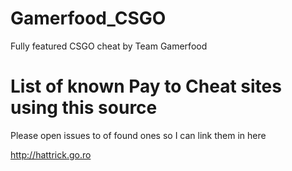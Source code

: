 # Gamerfood_CSGO
Fully featured CSGO cheat by Team Gamerfood

# List of known Pay to Cheat sites using this source
Please open issues to of found ones so I can link them in here

http://hattrick.go.ro
